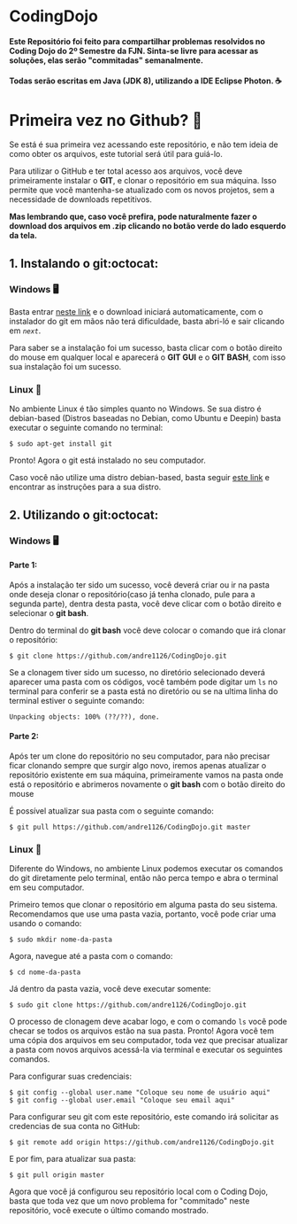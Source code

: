 # CodingDojo
#### Este Repositório foi feito para compartilhar problemas resolvidos no Coding Dojo do 2º Semestre da FJN. Sinta-se livre para acessar as soluções, elas serão "commitadas" semanalmente. 

#### Todas serão escritas em Java (JDK 8), utilizando a IDE Eclipse Photon. ☕


# Primeira vez no Github? 👶

Se está é sua primeira vez acessando este repositório, e não tem ideia de como obter os arquivos, este tutorial será útil para guiá-lo. 

Para utilizar o GitHub e ter total acesso aos arquivos, você deve primeiramente instalar o **GIT**, e clonar o repositório em sua máquina. Isso permite que você mantenha-se atualizado com os novos projetos, sem a necessidade de downloads repetitivos.

**Mas lembrando que, caso você prefira, pode naturalmente fazer o download dos arquivos em .zip clicando no botão verde do lado esquerdo da tela.**
 
 
## 1. Instalando o git:octocat:

### Windows 🖥
Basta entrar [neste link](https://git-scm.com/download/win) e o download iniciará automaticamente, com o instalador do git em mãos não terá dificuldade, basta abri-ló e sair clicando em *```next```*.

Para saber se a instalação foi um sucesso, basta clicar com o botão direito do mouse em qualquer local e aparecerá o **GIT GUI** e o **GIT BASH**, com isso sua instalação foi um sucesso.

### Linux 🐧
No ambiente Linux é tão simples quanto no Windows. Se sua distro é debian-based (Distros baseadas no Debian, como Ubuntu e Deepin) basta executar o seguinte comando no terminal:
```
$ sudo apt-get install git
```
Pronto! Agora o git está instalado no seu computador.

Caso você não utilize uma distro debian-based, basta seguir [este link](https://git-scm.com/download/linux) e encontrar as instruções para a sua distro.


## 2. Utilizando o git:octocat:

### Windows 🖥

#### Parte 1: 

Após a instalação ter sido um sucesso, você deverá criar ou ir na pasta onde deseja clonar o repositório(caso já tenha clonado, pule para a segunda parte), dentra desta pasta, você deve clicar com o botão direito e selecionar o **git bash**.

Dentro do terminal do **git bash** você deve colocar o comando que irá clonar o repositório:
```
$ git clone https://github.com/andre1126/CodingDojo.git
```
Se a clonagem tiver sido um sucesso, no diretório selecionado deverá aparecer uma pasta com os códigos, você também pode digitar um ```ls``` no terminal para conferir se a pasta está no diretório ou se na ultima linha do terminal estiver o seguinte comando:
```
Unpacking objects: 100% (??/??), done.
```
#### Parte 2:

Após ter um clone do repositório no seu computador, para não precisar ficar clonando sempre que surgir algo novo, iremos apenas atualizar o repositório existente em sua máquina, primeiramente vamos na pasta onde está o repositório e abrimeros novamente o **git bash** com o botão direito do mouse

É possível atualizar sua pasta com o seguinte comando:
```
$ git pull https://github.com/andre1126/CodingDojo.git master
```


### Linux 🐧

Diferente do Windows, no ambiente Linux podemos executar os comandos do git diretamente pelo terminal, então não perca tempo e abra o terminal em seu computador.

Primeiro temos que clonar o repositório em alguma pasta do seu sistema. Recomendamos que use uma pasta vazia, portanto, você pode criar uma usando o comando:
```
$ sudo mkdir nome-da-pasta
```
Agora, navegue até a pasta com o comando:
```
$ cd nome-da-pasta
```
Já dentro da pasta vazia, você deve executar somente:
```
$ sudo git clone https://github.com/andre1126/CodingDojo.git
```
O processo de clonagem deve acabar logo, e com o comando ```ls``` você pode checar se todos os arquivos estão na sua pasta.
Pronto! Agora você tem uma cópia dos arquivos em seu computador, toda vez que precisar atualizar a pasta com novos arquivos acessá-la via terminal e executar os seguintes comandos.

Para configurar suas credenciais:
```
$ git config --global user.name "Coloque seu nome de usuário aqui"
$ git config --global user.email "Coloque seu email aqui"
```

Para configurar seu git com este repositório, este comando irá solicitar as credencias de sua conta no GitHub:

```
$ git remote add origin https://github.com/andre1126/CodingDojo.git
```

E por fim, para atualizar sua pasta:
```
$ git pull origin master
```

Agora que você já configurou seu repositório local com o Coding Dojo, basta que toda vez que um novo problema for "commitado" neste repositório, você execute o último comando mostrado.
